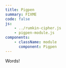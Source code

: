 ```yaml
---
title: Pigpen
summary: FIXME
code: false
js:
    - ../rumkin-cipher.js
    - pigpen-module.js
components:
    - className: module
      component: Pigpen
---
```


Words!

<div class="module"></div>

